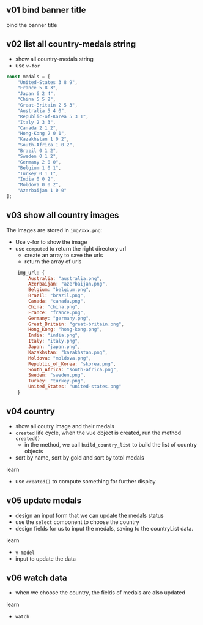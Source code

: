 

## v01 bind banner title
bind the banner title

## v02 list all country-medals string
* show all country-medals string
* use `v-for`

```javascript
const medals = [
    "United-States 3 8 9",
    "France 5 8 3",
    "Japan 6 2 4",
    "China 5 5 2",
    "Great-Britain 2 5 3",
    "Australia 5 4 0",
    "Republic-of-Korea 5 3 1",
    "Italy 2 3 3",
    "Canada 2 1 2",
    "Hong-Kong 2 0 1",
    "Kazakhstan 1 0 2",
    "South-Africa 1 0 2",
    "Brazil 0 1 2",
    "Sweden 0 1 2",
    "Germany 2 0 0",
    "Belgium 1 0 1",
    "Turkey 0 1 1",
    "India 0 0 2",
    "Moldova 0 0 2",
    "Azerbaijan 1 0 0"
];
```

## v03 show all country images

The images are stored in `img/xxx.png`:
* Use v-for to show the image
* use `computed` to return the right directory url
  * create an array to save the urls
  * return the array of urls

```javascript
    img_url: {
        Australia: "australia.png",
        Azerbaijan: "azerbaijan.png",
        Belgium: "belgium.png",
        Brazil: "brazil.png",
        Canada: "canada.png",
        China: "china.png",
        France: "france.png",
        Germany: "germany.png",
        Great_Britain: "great-britain.png",
        Hong_Kong: "hong-kong.png",
        India: "india.png",
        Italy: "italy.png",
        Japan: "japan.png",
        Kazakhstan: "kazakhstan.png",
        Moldova: "moldova.png",
        Republic_of_Korea: "skorea.png",
        South_Africa: "south-africa.png",
        Sweden: "sweden.png",
        Turkey: "turkey.png",
        United_States: "united-states.png"
    }
```    

## v04 country
* show all coutry image and their medals
* `created` life cycle, when the vue object is created, run the method `created()`
  * in the method, we call `build_country_list` to build the list of country objects
* sort by name, sort by gold and sort by totol medals

learn
* use `created()` to compute something for further display


## v05 update medals
* design an input form that we can update the medals status
* use the `select` component to choose the country
* design fields for us to input the medals, saving to the countryList data.

learn
* `v-model`
* input to update the data

## v06 watch data
* when we choose the country, the fields of medals are also updated 

learn
* `watch`
